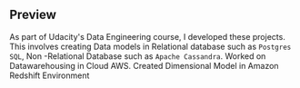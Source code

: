 ## Preview

As part of Udacity's Data Engineering course, I developed these projects. This involves creating Data models in
Relational database such as `Postgres SQL`, Non -Relational Database such as `Apache Cassandra`. 
Worked on Datawarehousing in Cloud AWS. Created Dimensional Model in Amazon Redshift Environment 
